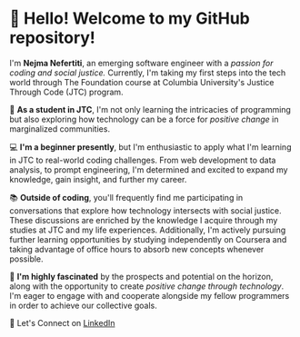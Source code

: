 # 👋 **Hello! Welcome to my GitHub repository!**

I'm **Nejma Nefertiti**, an emerging software engineer with a *passion for coding and social justice.* Currently, I'm taking my first steps into the tech world through The Foundation course at Columbia University's Justice Through Code (JTC) program.

🌱 **As a student in JTC**, I'm not only learning the intricacies of programming but also exploring how technology can be a force for *positive change* in marginalized communities.

💻 **I'm a beginner presently**, but I'm enthusiastic to apply what I'm learning in JTC to real-world coding challenges. From web development to data analysis, to prompt engineering, I'm determined and excited to expand my knowledge, gain insight, and further my career.

📚 **Outside of coding**, you'll frequently find me participating in conversations that explore how technology intersects with social justice. These discussions are enriched by the knowledge I acquire through my studies at JTC and my life experiences. Additionally, I'm actively pursuing further learning opportunities by studying independently on Coursera and taking advantage of office hours to absorb new concepts whenever possible.

🚀 **I'm highly fascinated** by the prospects and potential on the horizon, along with the opportunity to create *positive change through technology*. I'm eager to engage with and cooperate alongside my fellow programmers in order to achieve our collective goals.

🔗 Let's Connect on [LinkedIn](https://www.linkedin.com/in/nejma-nefertiti)
